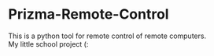 # Prizma-Remote-Control
This is a python tool for remote control of remote computers.<br />
My little school project (:<br />
